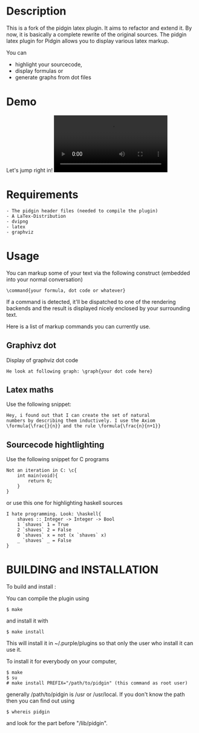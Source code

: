 # Description

This is a fork of the pidgin latex plugin. It aims to
refactor and extend it. By now, it is basically a complete
rewrite of the original sources.
The pidgin latex plugin for Pidgin allows you to 
display various latex markup.

You can
* highlight your sourcecode,
* display formulas or
* generate graphs from dot files

# Demo

Let's jump right in!
![Demo](screencast/screencast.webm)

# Requirements
	- The pidgin header files (needed to compile the plugin)
	- A LaTex-Distribution
	- dvipng
    - latex
    - graphviz

# Usage
You can markup some of your text via the following
construct (embedded into your normal conversation)

    \command{your formula, dot code or whatever}

If a command is detected, it'll be dispatched to one of the rendering
backends and the result is displayed nicely enclosed by your 
surrounding text.

Here is a list of markup commands you can currently use.

## Graphivz dot
Display of graphviz dot code

    He look at following graph: \graph{your dot code here}

## Latex maths
Use the following snippet:

    Hey, i found out that I can create the set of natural
    numbers by describing them inductively. I use the Axiom
    \formula{\frac{}{n}} and the rule \formula{\frac{n}{n+1}}

## Sourcecode hightlighting
Use the following snippet for C programs

    Not an iteration in C: \c{
        int main(void){ 
            return 0; 
        }
    }

or use this one for highlighting haskell sources

    I hate programming. Look: \haskell{
        shaves :: Integer -> Integer -> Bool
        1 `shaves` 1 = True
        2 `shaves` 2 = False
        0 `shaves` x = not (x `shaves` x)
        _ `shaves` _ = False
    }

# BUILDING and INSTALLATION
To build and install :

You can compile the plugin using

	$ make

and install it with

	$ make install

This will install it in ~/.purple/plugins so 
that only the user who install it can use it.

To install it for everybody on your computer,

	$ make
	$ su
	# make install PREFIX="/path/to/pidgin" (this command as root user)

generally /path/to/pidgin is /usr or /usr/local. If you don't know the path then you can find out using

	$ whereis pidgin

and look for the part before "/lib/pidgin".


